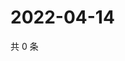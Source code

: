# 2022-04-14

共 0 条

<!-- BEGIN WEIBO -->
<!-- 最后更新时间 Thu Apr 14 2022 06:15:03 GMT+0800 (China Standard Time) -->

<!-- END WEIBO -->
